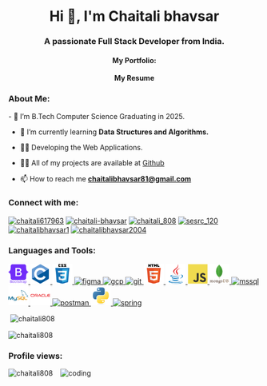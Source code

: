 <h1 align="center">Hi 👋, I'm Chaitali bhavsar</h1>
<h3 align="center">A passionate Full Stack Developer from India.</h3>

<h4 align="center">My Portfolio:  </h4>
<div align="center">
  <a align="center" ">
    <strong>My Resume</strong>
  </a>
</div>

<h3 align="left">About Me: </h3>
- 🔭 I’m B.Tech Computer Science Graduating in 2025.

- 🌱 I’m currently learning **Data Structures and Algorithms.**
  
- 👨‍💻 Developing the Web Applications.
  
- 👨‍💻 All of my projects are available at [Github](https://github.com/Chaitali808)
  
- 📫 How to reach me **chaitalibhavsar81@gmail.com**

<h3 align="left">Connect with me:</h3>
<p align="left">
<a href="https://twitter.com/chaitali617963" target="blank"><img align="center" src="https://raw.githubusercontent.com/rahuldkjain/github-profile-readme-generator/master/src/images/icons/Social/twitter.svg" alt="chaitali617963" height="30" width="40" /></a>
<a href="https://linkedin.com/in/chaitali-bhavsar" target="blank"><img align="center" src="https://raw.githubusercontent.com/rahuldkjain/github-profile-readme-generator/master/src/images/icons/Social/linked-in-alt.svg" alt="chaitali-bhavsar" height="30" width="40" /></a>
<a href="https://instagram.com/chaitali_808" target="blank"><img align="center" src="https://raw.githubusercontent.com/rahuldkjain/github-profile-readme-generator/master/src/images/icons/Social/instagram.svg" alt="chaitali_808" height="30" width="40" /></a>
<a href="https://www.codechef.com/users/sesrc_120" target="blank"><img align="center" src="https://cdn.jsdelivr.net/npm/simple-icons@3.1.0/icons/codechef.svg" alt="sesrc_120" height="30" width="40" /></a>
<a href="https://www.hackerrank.com/chaitalibhavsar1" target="blank"><img align="center" src="https://raw.githubusercontent.com/rahuldkjain/github-profile-readme-generator/master/src/images/icons/Social/hackerrank.svg" alt="chaitalibhavsar1" height="30" width="40" /></a>
<a href="https://www.leetcode.com/chaitalibhavsar2004" target="blank"><img align="center" src="https://raw.githubusercontent.com/rahuldkjain/github-profile-readme-generator/master/src/images/icons/Social/leet-code.svg" alt="chaitalibhavsar2004" height="30" width="40" /></a>
</p>

<h3 align="left">Languages and Tools:</h3>
<p align="left"> <a href="https://getbootstrap.com" target="_blank" rel="noreferrer"> <img src="https://raw.githubusercontent.com/devicons/devicon/master/icons/bootstrap/bootstrap-plain-wordmark.svg" alt="bootstrap" width="40" height="40"/> </a> <a href="https://www.cprogramming.com/" target="_blank" rel="noreferrer"> <img src="https://raw.githubusercontent.com/devicons/devicon/master/icons/c/c-original.svg" alt="c" width="40" height="40"/> </a> <a href="https://www.w3schools.com/css/" target="_blank" rel="noreferrer"> <img src="https://raw.githubusercontent.com/devicons/devicon/master/icons/css3/css3-original-wordmark.svg" alt="css3" width="40" height="40"/> </a> <a href="https://www.figma.com/" target="_blank" rel="noreferrer"> <img src="https://www.vectorlogo.zone/logos/figma/figma-icon.svg" alt="figma" width="40" height="40"/> </a> <a href="https://cloud.google.com" target="_blank" rel="noreferrer"> <img src="https://www.vectorlogo.zone/logos/google_cloud/google_cloud-icon.svg" alt="gcp" width="40" height="40"/> </a> <a href="https://git-scm.com/" target="_blank" rel="noreferrer"> <img src="https://www.vectorlogo.zone/logos/git-scm/git-scm-icon.svg" alt="git" width="40" height="40"/> </a> <a href="https://www.w3.org/html/" target="_blank" rel="noreferrer"> <img src="https://raw.githubusercontent.com/devicons/devicon/master/icons/html5/html5-original-wordmark.svg" alt="html5" width="40" height="40"/> </a> <a href="https://www.java.com" target="_blank" rel="noreferrer"> <img src="https://raw.githubusercontent.com/devicons/devicon/master/icons/java/java-original.svg" alt="java" width="40" height="40"/> </a> <a href="https://developer.mozilla.org/en-US/docs/Web/JavaScript" target="_blank" rel="noreferrer"> <img src="https://raw.githubusercontent.com/devicons/devicon/master/icons/javascript/javascript-original.svg" alt="javascript" width="40" height="40"/> </a> <a href="https://www.mongodb.com/" target="_blank" rel="noreferrer"> <img src="https://raw.githubusercontent.com/devicons/devicon/master/icons/mongodb/mongodb-original-wordmark.svg" alt="mongodb" width="40" height="40"/> </a> <a href="https://www.microsoft.com/en-us/sql-server" target="_blank" rel="noreferrer"> <img src="https://www.svgrepo.com/show/303229/microsoft-sql-server-logo.svg" alt="mssql" width="40" height="40"/> </a> <a href="https://www.mysql.com/" target="_blank" rel="noreferrer"> <img src="https://raw.githubusercontent.com/devicons/devicon/master/icons/mysql/mysql-original-wordmark.svg" alt="mysql" width="40" height="40"/> </a> <a href="https://www.oracle.com/" target="_blank" rel="noreferrer"> <img src="https://raw.githubusercontent.com/devicons/devicon/master/icons/oracle/oracle-original.svg" alt="oracle" width="40" height="40"/> </a> <a href="https://postman.com" target="_blank" rel="noreferrer"> <img src="https://www.vectorlogo.zone/logos/getpostman/getpostman-icon.svg" alt="postman" width="40" height="40"/> </a> <a href="https://www.python.org" target="_blank" rel="noreferrer"> <img src="https://raw.githubusercontent.com/devicons/devicon/master/icons/python/python-original.svg" alt="python" width="40" height="40"/> </a> <a href="https://spring.io/" target="_blank" rel="noreferrer"> <img src="https://www.vectorlogo.zone/logos/springio/springio-icon.svg" alt="spring" width="40" height="40"/> </a> </p>

<p>&nbsp;<img align="center" src="https://github-readme-stats.vercel.app/api?username=chaitali808&show_icons=true&locale=en" alt="chaitali808" /></p>

<p><img align="center" src="https://github-readme-streak-stats.herokuapp.com/?user=chaitali808&" alt="chaitali808" /></p>

<h3 align="left">Profile views:</h3>
<img align ="right" alt = "coding" width ="400" src ="https://user-images.githubusercontent.com/89764162/216025420-8abe7bc6-0085-46a9-b5e8-27779e5f7a00.gif">
<p align="left"> <img src="https://komarev.com/ghpvc/?username=chaitali808&label=Profile%20views&color=0e75b6&style=flat" alt="chaitali808" /> </p>

